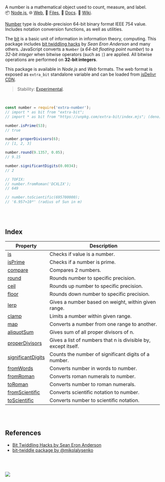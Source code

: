 A number is a mathematical object used to count, measure, and label.<br>
📦 [Node.js](https://www.npmjs.com/package/extra-number),
🌐 [Web](https://www.npmjs.com/package/extra-number.web),
📜 [Files](https://unpkg.com/extra-number/),
📰 [Docs](https://nodef.github.io/extra-number/).
📘 [Wiki](https://github.com/nodef/extra-number/wiki/).

[Number] type is double-precision 64-bit binary format IEEE 754 value.
Includes notation conversion functions, as well as utilities.

The [bit] is a basic unit of information in information theory, computing. This
package includes [bit twiddling hacks] by *Sean Eron Anderson* and many others.
JavaScript converts a `Number` (a *64-bit floating point number*) to a *32-bit*
*integer* when bitwise operators (such as `|`) are applied. All bitwise operations
are performed on **32-bit integers**.

This package is available in *Node.js* and *Web* formats. The web format
is exposed as `extra_bit` standalone variable and can be loaded from
[jsDelivr CDN].

> Stability: [Experimental](https://www.youtube.com/watch?v=L1j93RnIxEo).

[bit]: https://en.wikipedia.org/wiki/Bit
[bit twiddling hacks]: https://graphics.stanford.edu/~seander/bithacks.html
[jsDelivr CDN]: https://cdn.jsdelivr.net/npm/extra-bit.web/index.js

<br>

```javascript
const number = require('extra-number');
// import * as bit from "extra-bit";
// import * as bit from "https://unpkg.com/extra-bit/index.mjs"; (deno)

number.isPrime(53);
// true

number.properDivisors(6);
// [1, 2, 3]

number.round(9.1357, 0.05);
// 9.15

number.significantDigits(0.0034);
// 2

// TOFIX:
// number.fromRoman('DCXLIX');
// 649

// number.toScientific(695700000);
// '6.957×10⁸' (radius of Sun in m)
```

<br>
<br>


## Index

| Property | Description |
|  ----  |  ----  |
| [is]                   | Checks if value is a number.
| [isPrime]              | Checks if a number is prime.
| [compare]              | Compares 2 numbers.
| [round]                | Rounds number to specific precision.
| [ceil]                 | Rounds up number to specific precision.
| [floor]                | Rounds down number to specific precision.
| [lerp]                 | Gives a number based on weight, within given range.
| [clamp]                | Limits a number within given range.
| [map]                  | Converts a number from one range to another.
| [aliquotSum]           | Gives sum of all proper divisors of n.
| [properDivisors]       | Gives a list of numbers that n is divisible by, except itself.
| [significantDigits]    | Counts the number of significant digits of a number.
| [fromWords]            | Converts number in words to number.
| [fromRoman]            | Converts roman numerals to number.
| [toRoman]              | Converts number to roman numerals.
| [fromScientific]       | Converts scientific notation to number.
| [toScientific]         | Converts number to scientific notation.

<br>
<br>


## References

- [Bit Twiddling Hacks by Sean Eron Anderson](https://graphics.stanford.edu/~seander/bithacks.html)
- [bit-twiddle package by @mikolalysenko](https://www.npmjs.com/package/bit-twiddle)

<br>
<br>


[![](https://img.youtube.com/vi/4Yy0pPTrHlk/maxresdefault.jpg)](https://www.youtube.com/watch?v=4Yy0pPTrHlk)<br>


[is]: https://github.com/nodef/extra-number/wiki/is
[isPrime]: https://github.com/nodef/extra-number/wiki/isPrime
[compare]: https://github.com/nodef/extra-number/wiki/compare
[round]: https://github.com/nodef/extra-number/wiki/round
[ceil]: https://github.com/nodef/extra-number/wiki/ceil
[floor]: https://github.com/nodef/extra-number/wiki/floor
[lerp]: https://github.com/nodef/extra-number/wiki/lerp
[clamp]: https://github.com/nodef/extra-number/wiki/clamp
[map]: https://github.com/nodef/extra-number/wiki/map
[aliquotSum]: https://github.com/nodef/extra-number/wiki/aliquotSum
[properDivisors]: https://github.com/nodef/extra-number/wiki/properDivisors
[significantDigits]: https://github.com/nodef/extra-number/wiki/significantDigits
[fromWords]: https://github.com/nodef/extra-number/wiki/fromWords
[fromRoman]: https://github.com/nodef/extra-number/wiki/fromRoman
[toRoman]: https://github.com/nodef/extra-number/wiki/toRoman
[fromScientific]: https://github.com/nodef/extra-number/wiki/fromScientific
[toScientific]: https://github.com/nodef/extra-number/wiki/toScientific
[Number]: https://developer.mozilla.org/en-US/docs/Web/JavaScript/Reference/Global_Objects/Number
[extra-number.min]: https://www.npmjs.com/package/extra-number.min
